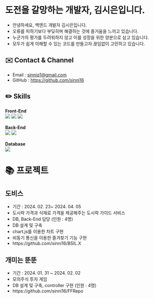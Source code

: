 <h1>도전을 갈망하는 개발자, 김시은입니다.</h1>

- 안녕하세요, 백엔드 개발자 김시은입니다.
- 오류를 피하기보다 부딪히며 해결하는 것에 즐거움을 느끼고 있습니다.
- 누군가의 평가를 두려워하지 않고 이를 성장을 위한 양분으로 삼고 있습니다.
- 모두가 쉽게 이해할 수 있는 코드를 만들고자 끊임없이 고민하고 있습니다. 



<h2> ✉️ Contact & Channel</h2>

- Email : sinniq1@gmail.com
- GitHub : https://github.com/sinni16

<h2> ✏️ Skills</h2>

<b>Front-End</b>
<br>
  <img src="https://img.shields.io/badge/html5-E34F26?style=for-the-badge&logo=html5&logoColor=white"> 
  <img src="https://img.shields.io/badge/css-1572B6?style=for-the-badge&logo=css3&logoColor=white"> 
  <img src="https://img.shields.io/badge/javascript-F7DF1E?style=for-the-badge&logo=javascript&logoColor=black"> 
<br>
<br>
<b>Back-End</b><br>
  <img src="https://img.shields.io/badge/java-007396?style=for-the-badge&logo=java&logoColor=white"> 
  <img src="https://img.shields.io/badge/python-3776AB?style=for-the-badge&logo=python&logoColor=white"> 
  <br><br>
<b>Database</b> <br>
<img src="https://img.shields.io/badge/oracle-F80000?style=for-the-badge&logo=oracle&logoColor=white"> 

<h1> 📚 프로젝트</h1>

<h2>도비스</h2>
<ul>
  <li> 기간 : 2024. 02. 23~ 2024. 04. 05 </li>
  <li> 도시락 가격과 식재료 가격을 제공해주는 도시락 가이드 서비스 </li>
  <li> DB, Back-End 담당 (인원 : 4명)</li>
  <li> DB 설계 및 구축 </li>
  <li> chart.js를 이용한 차트 구현 </li>
  <li> 비동기 통신을 이용한 즐겨찾기 기능 구현 </li>
  <li>https://github.com/sinni16/BSIL.X</li>
</ul>

<h2>개미는 뚠뚠</h2>
<ul>
   <li> 기간 : 2024. 01. 31 ~ 2024. 02. 02</li>
   <li> 모의주식 투자 게임</li>
   <li> DB 설계 및 구축, controller 구현 (인원 : 4명) </li>
  <li> https://github.com/sinni16/FFRepo</li>
</ul>


  

